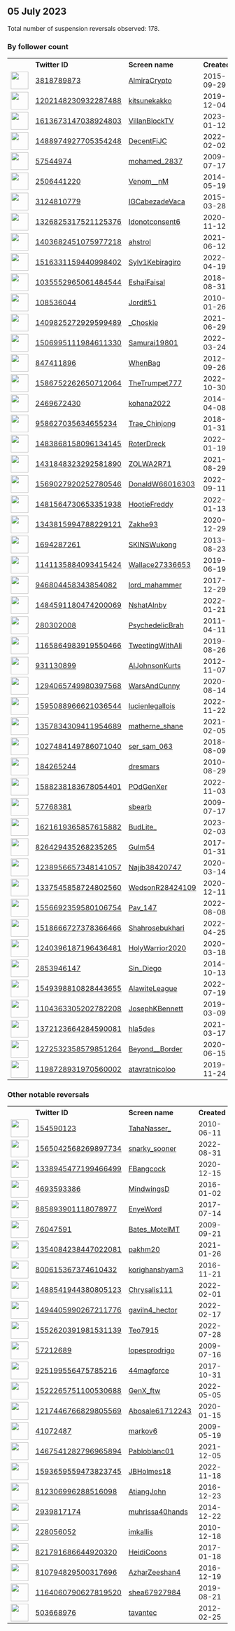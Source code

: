 
## 05 July 2023
Total number of suspension reversals observed: 178.

### By follower count
<table><tr><th></th><th align="left">Twitter ID</th><th align="left">Screen name</th>
<th align="left">Created</th><th align="left">Status</th><th align="left">Suspended</th><th align="left">Followers</th>
<tr><td><a href="https://pbs.twimg.com/profile_images/1658947741509210115/Wpo60IRM_normal.jpg"><img src="https://pbs.twimg.com/profile_images/1658947741509210115/Wpo60IRM_normal.jpg" width="40px" height="40px" align="center"/></a></td><td><a href="https://twitter.com/intent/user?user_id=3818789873">3818789873</a></td><td><a href="https://twitter.com/AlmiraCrypto">AlmiraCrypto</a></td><td>2015-09-29</td><td align="center"></td><td>2023-07-05</td><td>928084</td></tr>
<tr><td><a href="https://pbs.twimg.com/profile_images/1301164999071600640/PQ2q4I5l_normal.jpg"><img src="https://pbs.twimg.com/profile_images/1301164999071600640/PQ2q4I5l_normal.jpg" width="40px" height="40px" align="center"/></a></td><td><a href="https://twitter.com/intent/user?user_id=1202148230932287488">1202148230932287488</a></td><td><a href="https://twitter.com/kitsunekakko">kitsunekakko</a></td><td>2019-12-04</td><td align="center"></td><td>2022-07-16</td><td>66225</td></tr>
<tr><td><a href="https://pbs.twimg.com/profile_images/1613676130698928129/dTQv5GMm_normal.jpg"><img src="https://pbs.twimg.com/profile_images/1613676130698928129/dTQv5GMm_normal.jpg" width="40px" height="40px" align="center"/></a></td><td><a href="https://twitter.com/intent/user?user_id=1613673147038924803">1613673147038924803</a></td><td><a href="https://twitter.com/VillanBlockTV">VillanBlockTV</a></td><td>2023-01-12</td><td align="center"></td><td>2023-07-04</td><td>59069</td></tr>
<tr><td><a href="https://pbs.twimg.com/profile_images/1638620122213392412/tHRyjphS_normal.jpg"><img src="https://pbs.twimg.com/profile_images/1638620122213392412/tHRyjphS_normal.jpg" width="40px" height="40px" align="center"/></a></td><td><a href="https://twitter.com/intent/user?user_id=1488974927705354248">1488974927705354248</a></td><td><a href="https://twitter.com/DecentFiJC">DecentFiJC</a></td><td>2022-02-02</td><td align="center"></td><td>2023-06-27</td><td>29994</td></tr>
<tr><td><a href="https://pbs.twimg.com/profile_images/1668265172182392834/nKVN_UsL_normal.jpg"><img src="https://pbs.twimg.com/profile_images/1668265172182392834/nKVN_UsL_normal.jpg" width="40px" height="40px" align="center"/></a></td><td><a href="https://twitter.com/intent/user?user_id=57544974">57544974</a></td><td><a href="https://twitter.com/mohamed_2837">mohamed_2837</a></td><td>2009-07-17</td><td align="center"></td><td>2023-06-29</td><td>18858</td></tr>
<tr><td><a href="https://pbs.twimg.com/profile_images/1676298111608578048/Q31DwDmO_normal.jpg"><img src="https://pbs.twimg.com/profile_images/1676298111608578048/Q31DwDmO_normal.jpg" width="40px" height="40px" align="center"/></a></td><td><a href="https://twitter.com/intent/user?user_id=2506441220">2506441220</a></td><td><a href="https://twitter.com/Venom__nM">Venom__nM</a></td><td>2014-05-19</td><td align="center"></td><td>2023-07-05</td><td>15784</td></tr>
<tr><td><a href="https://pbs.twimg.com/profile_images/1658626701310537731/rUTJ6zxD_normal.jpg"><img src="https://pbs.twimg.com/profile_images/1658626701310537731/rUTJ6zxD_normal.jpg" width="40px" height="40px" align="center"/></a></td><td><a href="https://twitter.com/intent/user?user_id=3124810779">3124810779</a></td><td><a href="https://twitter.com/IGCabezadeVaca">IGCabezadeVaca</a></td><td>2015-03-28</td><td align="center"></td><td>2023-05-23</td><td>13418</td></tr>
<tr><td><a href="https://pbs.twimg.com/profile_images/1435161018787901450/UVkAsYvo_normal.jpg"><img src="https://pbs.twimg.com/profile_images/1435161018787901450/UVkAsYvo_normal.jpg" width="40px" height="40px" align="center"/></a></td><td><a href="https://twitter.com/intent/user?user_id=1326825317521125376">1326825317521125376</a></td><td><a href="https://twitter.com/Idonotconsent6">Idonotconsent6</a></td><td>2020-11-12</td><td align="center"></td><td></td><td>12280</td></tr>
<tr><td><a href="https://pbs.twimg.com/profile_images/1658320863345905664/4lPjYmep_normal.jpg"><img src="https://pbs.twimg.com/profile_images/1658320863345905664/4lPjYmep_normal.jpg" width="40px" height="40px" align="center"/></a></td><td><a href="https://twitter.com/intent/user?user_id=1403682451075977218">1403682451075977218</a></td><td><a href="https://twitter.com/ahstrol">ahstrol</a></td><td>2021-06-12</td><td align="center"></td><td>2023-07-05</td><td>11280</td></tr>
<tr><td><a href="https://pbs.twimg.com/profile_images/1648540623048265730/wz1jWNIE_normal.jpg"><img src="https://pbs.twimg.com/profile_images/1648540623048265730/wz1jWNIE_normal.jpg" width="40px" height="40px" align="center"/></a></td><td><a href="https://twitter.com/intent/user?user_id=1516331159440998402">1516331159440998402</a></td><td><a href="https://twitter.com/Sylv1Kebiragiro">Sylv1Kebiragiro</a></td><td>2022-04-19</td><td align="center"></td><td>2023-07-01</td><td>10370</td></tr>
<tr><td><a href="https://pbs.twimg.com/profile_images/1036361955433492480/ift7WEfo_normal.jpg"><img src="https://pbs.twimg.com/profile_images/1036361955433492480/ift7WEfo_normal.jpg" width="40px" height="40px" align="center"/></a></td><td><a href="https://twitter.com/intent/user?user_id=1035552965061484544">1035552965061484544</a></td><td><a href="https://twitter.com/EshaiFaisal">EshaiFaisal</a></td><td>2018-08-31</td><td align="center"></td><td>2023-05-27</td><td>8675</td></tr>
<tr><td><a href="https://pbs.twimg.com/profile_images/1439919837229330433/WuJzMZPl_normal.jpg"><img src="https://pbs.twimg.com/profile_images/1439919837229330433/WuJzMZPl_normal.jpg" width="40px" height="40px" align="center"/></a></td><td><a href="https://twitter.com/intent/user?user_id=108536044">108536044</a></td><td><a href="https://twitter.com/Jordit51">Jordit51</a></td><td>2010-01-26</td><td align="center"></td><td>2023-07-03</td><td>8502</td></tr>
<tr><td><a href="https://pbs.twimg.com/profile_images/1644348045365243904/6g8bkS5I_normal.jpg"><img src="https://pbs.twimg.com/profile_images/1644348045365243904/6g8bkS5I_normal.jpg" width="40px" height="40px" align="center"/></a></td><td><a href="https://twitter.com/intent/user?user_id=1409825272929599489">1409825272929599489</a></td><td><a href="https://twitter.com/_Choskie">_Choskie</a></td><td>2021-06-29</td><td align="center"></td><td>2023-07-05</td><td>8185</td></tr>
<tr><td><a href="https://pbs.twimg.com/profile_images/1652063611051810817/I6HC4oLK_normal.jpg"><img src="https://pbs.twimg.com/profile_images/1652063611051810817/I6HC4oLK_normal.jpg" width="40px" height="40px" align="center"/></a></td><td><a href="https://twitter.com/intent/user?user_id=1506995111984611330">1506995111984611330</a></td><td><a href="https://twitter.com/Samurai19801">Samurai19801</a></td><td>2022-03-24</td><td align="center"></td><td>2023-07-04</td><td>7342</td></tr>
<tr><td><a href="https://pbs.twimg.com/profile_images/1669025342290288640/4omRxQso_normal.jpg"><img src="https://pbs.twimg.com/profile_images/1669025342290288640/4omRxQso_normal.jpg" width="40px" height="40px" align="center"/></a></td><td><a href="https://twitter.com/intent/user?user_id=847411896">847411896</a></td><td><a href="https://twitter.com/WhenBag">WhenBag</a></td><td>2012-09-26</td><td align="center"></td><td>2023-06-01</td><td>5297</td></tr>
<tr><td><a href="https://pbs.twimg.com/profile_images/1597899131988705280/ImNQbkXH_normal.jpg"><img src="https://pbs.twimg.com/profile_images/1597899131988705280/ImNQbkXH_normal.jpg" width="40px" height="40px" align="center"/></a></td><td><a href="https://twitter.com/intent/user?user_id=1586752262650712064">1586752262650712064</a></td><td><a href="https://twitter.com/TheTrumpet777">TheTrumpet777</a></td><td>2022-10-30</td><td align="center"></td><td>2023-06-19</td><td>5158</td></tr>
<tr><td><a href="https://pbs.twimg.com/profile_images/1673410246595821569/t-F0424y_normal.jpg"><img src="https://pbs.twimg.com/profile_images/1673410246595821569/t-F0424y_normal.jpg" width="40px" height="40px" align="center"/></a></td><td><a href="https://twitter.com/intent/user?user_id=2469672430">2469672430</a></td><td><a href="https://twitter.com/kohana2022">kohana2022</a></td><td>2014-04-08</td><td align="center"></td><td>2023-06-29</td><td>5139</td></tr>
<tr><td><a href="https://pbs.twimg.com/profile_images/1637676984388943872/ErL9KCMw_normal.jpg"><img src="https://pbs.twimg.com/profile_images/1637676984388943872/ErL9KCMw_normal.jpg" width="40px" height="40px" align="center"/></a></td><td><a href="https://twitter.com/intent/user?user_id=958627035634655234">958627035634655234</a></td><td><a href="https://twitter.com/Trae_Chinjong">Trae_Chinjong</a></td><td>2018-01-31</td><td align="center"></td><td>2023-07-05</td><td>3888</td></tr>
<tr><td><a href="https://pbs.twimg.com/profile_images/1660184099741466624/ZbsGpAKn_normal.jpg"><img src="https://pbs.twimg.com/profile_images/1660184099741466624/ZbsGpAKn_normal.jpg" width="40px" height="40px" align="center"/></a></td><td><a href="https://twitter.com/intent/user?user_id=1483868158096134145">1483868158096134145</a></td><td><a href="https://twitter.com/RoterDreck">RoterDreck</a></td><td>2022-01-19</td><td align="center">🔒</td><td>2023-07-05</td><td>3526</td></tr>
<tr><td><a href="https://pbs.twimg.com/profile_images/1667213856609845262/HLK-ctmI_normal.jpg"><img src="https://pbs.twimg.com/profile_images/1667213856609845262/HLK-ctmI_normal.jpg" width="40px" height="40px" align="center"/></a></td><td><a href="https://twitter.com/intent/user?user_id=1431848323292581890">1431848323292581890</a></td><td><a href="https://twitter.com/ZOLWA2R71">ZOLWA2R71</a></td><td>2021-08-29</td><td align="center"></td><td>2023-07-05</td><td>3302</td></tr>
<tr><td><a href="https://pbs.twimg.com/profile_images/1576619164290138112/WWYr27LH_normal.jpg"><img src="https://pbs.twimg.com/profile_images/1576619164290138112/WWYr27LH_normal.jpg" width="40px" height="40px" align="center"/></a></td><td><a href="https://twitter.com/intent/user?user_id=1569027920252780546">1569027920252780546</a></td><td><a href="https://twitter.com/DonaldW66016303">DonaldW66016303</a></td><td>2022-09-11</td><td align="center"></td><td>2023-07-05</td><td>3119</td></tr>
<tr><td><a href="https://pbs.twimg.com/profile_images/1676920681009754112/_O5Bt1FP_normal.jpg"><img src="https://pbs.twimg.com/profile_images/1676920681009754112/_O5Bt1FP_normal.jpg" width="40px" height="40px" align="center"/></a></td><td><a href="https://twitter.com/intent/user?user_id=1481564730653351938">1481564730653351938</a></td><td><a href="https://twitter.com/HootieFreddy">HootieFreddy</a></td><td>2022-01-13</td><td align="center"></td><td>2023-01-22</td><td>2675</td></tr>
<tr><td><a href="https://pbs.twimg.com/profile_images/1398952900433481729/1Po3Qn-L_normal.jpg"><img src="https://pbs.twimg.com/profile_images/1398952900433481729/1Po3Qn-L_normal.jpg" width="40px" height="40px" align="center"/></a></td><td><a href="https://twitter.com/intent/user?user_id=1343815994788229121">1343815994788229121</a></td><td><a href="https://twitter.com/Zakhe93">Zakhe93</a></td><td>2020-12-29</td><td align="center"></td><td>2023-07-04</td><td>2637</td></tr>
<tr><td><a href="https://pbs.twimg.com/profile_images/1677545201655590912/EnqK4MwA_normal.jpg"><img src="https://pbs.twimg.com/profile_images/1677545201655590912/EnqK4MwA_normal.jpg" width="40px" height="40px" align="center"/></a></td><td><a href="https://twitter.com/intent/user?user_id=1694287261">1694287261</a></td><td><a href="https://twitter.com/SKINSWukong">SKINSWukong</a></td><td>2013-08-23</td><td align="center"></td><td>2023-02-22</td><td>2570</td></tr>
<tr><td><a href="https://pbs.twimg.com/profile_images/1403481169899966466/k0nqMMvo_normal.jpg"><img src="https://pbs.twimg.com/profile_images/1403481169899966466/k0nqMMvo_normal.jpg" width="40px" height="40px" align="center"/></a></td><td><a href="https://twitter.com/intent/user?user_id=1141135884093415424">1141135884093415424</a></td><td><a href="https://twitter.com/Wallace27336653">Wallace27336653</a></td><td>2019-06-19</td><td align="center"></td><td>2023-07-04</td><td>2562</td></tr>
<tr><td><a href="https://pbs.twimg.com/profile_images/1678344459249938433/zXPQYA8b_normal.jpg"><img src="https://pbs.twimg.com/profile_images/1678344459249938433/zXPQYA8b_normal.jpg" width="40px" height="40px" align="center"/></a></td><td><a href="https://twitter.com/intent/user?user_id=946804458343854082">946804458343854082</a></td><td><a href="https://twitter.com/lord_mahammer">lord_mahammer</a></td><td>2017-12-29</td><td align="center"></td><td></td><td>2483</td></tr>
<tr><td><a href="https://pbs.twimg.com/profile_images/1484591795208085506/Ip5-8qu4_normal.jpg"><img src="https://pbs.twimg.com/profile_images/1484591795208085506/Ip5-8qu4_normal.jpg" width="40px" height="40px" align="center"/></a></td><td><a href="https://twitter.com/intent/user?user_id=1484591180474200069">1484591180474200069</a></td><td><a href="https://twitter.com/NshatAlnby">NshatAlnby</a></td><td>2022-01-21</td><td align="center"></td><td>2023-07-05</td><td>2411</td></tr>
<tr><td><a href="https://pbs.twimg.com/profile_images/1679360045589594112/9AOCAmh2_normal.jpg"><img src="https://pbs.twimg.com/profile_images/1679360045589594112/9AOCAmh2_normal.jpg" width="40px" height="40px" align="center"/></a></td><td><a href="https://twitter.com/intent/user?user_id=280302008">280302008</a></td><td><a href="https://twitter.com/PsychedelicBrah">PsychedelicBrah</a></td><td>2011-04-11</td><td align="center"></td><td>2022-12-17</td><td>2356</td></tr>
<tr><td><a href="https://pbs.twimg.com/profile_images/1604895458425507847/IY-kg8ic_normal.jpg"><img src="https://pbs.twimg.com/profile_images/1604895458425507847/IY-kg8ic_normal.jpg" width="40px" height="40px" align="center"/></a></td><td><a href="https://twitter.com/intent/user?user_id=1165864983919550466">1165864983919550466</a></td><td><a href="https://twitter.com/TweetingWithAli">TweetingWithAli</a></td><td>2019-08-26</td><td align="center"></td><td>2023-07-04</td><td>2325</td></tr>
<tr><td><a href="https://pbs.twimg.com/profile_images/1676947274100797441/A-hOZRww_normal.jpg"><img src="https://pbs.twimg.com/profile_images/1676947274100797441/A-hOZRww_normal.jpg" width="40px" height="40px" align="center"/></a></td><td><a href="https://twitter.com/intent/user?user_id=931130899">931130899</a></td><td><a href="https://twitter.com/AlJohnsonKurts">AlJohnsonKurts</a></td><td>2012-11-07</td><td align="center"></td><td>2023-03-06</td><td>2296</td></tr>
<tr><td><a href="https://pbs.twimg.com/profile_images/1608433324430606341/yZmk7_Iv_normal.jpg"><img src="https://pbs.twimg.com/profile_images/1608433324430606341/yZmk7_Iv_normal.jpg" width="40px" height="40px" align="center"/></a></td><td><a href="https://twitter.com/intent/user?user_id=1294065749980397568">1294065749980397568</a></td><td><a href="https://twitter.com/WarsAndCunny">WarsAndCunny</a></td><td>2020-08-14</td><td align="center"></td><td>2023-07-05</td><td>2128</td></tr>
<tr><td><a href="https://pbs.twimg.com/profile_images/1595128435680108547/s0IXD5WL_normal.jpg"><img src="https://pbs.twimg.com/profile_images/1595128435680108547/s0IXD5WL_normal.jpg" width="40px" height="40px" align="center"/></a></td><td><a href="https://twitter.com/intent/user?user_id=1595088966621036544">1595088966621036544</a></td><td><a href="https://twitter.com/lucienlegallois">lucienlegallois</a></td><td>2022-11-22</td><td align="center"></td><td>2023-07-04</td><td>2099</td></tr>
<tr><td><a href="https://pbs.twimg.com/profile_images/1357834679664209926/XQCFaXGE_normal.jpg"><img src="https://pbs.twimg.com/profile_images/1357834679664209926/XQCFaXGE_normal.jpg" width="40px" height="40px" align="center"/></a></td><td><a href="https://twitter.com/intent/user?user_id=1357834309411954689">1357834309411954689</a></td><td><a href="https://twitter.com/matherne_shane">matherne_shane</a></td><td>2021-02-05</td><td align="center"></td><td>2022-10-29</td><td>1867</td></tr>
<tr><td><a href="https://pbs.twimg.com/profile_images/1445067370050031629/Qb1VzVda_normal.jpg"><img src="https://pbs.twimg.com/profile_images/1445067370050031629/Qb1VzVda_normal.jpg" width="40px" height="40px" align="center"/></a></td><td><a href="https://twitter.com/intent/user?user_id=1027484149786071040">1027484149786071040</a></td><td><a href="https://twitter.com/ser_sam_063">ser_sam_063</a></td><td>2018-08-09</td><td align="center"></td><td>2023-07-04</td><td>1820</td></tr>
<tr><td><a href="https://pbs.twimg.com/profile_images/1624153421287931904/VOSUDrXT_normal.jpg"><img src="https://pbs.twimg.com/profile_images/1624153421287931904/VOSUDrXT_normal.jpg" width="40px" height="40px" align="center"/></a></td><td><a href="https://twitter.com/intent/user?user_id=184265244">184265244</a></td><td><a href="https://twitter.com/dresmars">dresmars</a></td><td>2010-08-29</td><td align="center"></td><td>2023-02-13</td><td>1814</td></tr>
<tr><td><a href="https://pbs.twimg.com/profile_images/1632476239146393601/XE_7R_n__normal.jpg"><img src="https://pbs.twimg.com/profile_images/1632476239146393601/XE_7R_n__normal.jpg" width="40px" height="40px" align="center"/></a></td><td><a href="https://twitter.com/intent/user?user_id=1588238183678054401">1588238183678054401</a></td><td><a href="https://twitter.com/POdGenXer">POdGenXer</a></td><td>2022-11-03</td><td align="center"></td><td>2023-07-05</td><td>1723</td></tr>
<tr><td><a href="https://pbs.twimg.com/profile_images/894316945297813505/brwvWYBD_normal.jpg"><img src="https://pbs.twimg.com/profile_images/894316945297813505/brwvWYBD_normal.jpg" width="40px" height="40px" align="center"/></a></td><td><a href="https://twitter.com/intent/user?user_id=57768381">57768381</a></td><td><a href="https://twitter.com/sbearb">sbearb</a></td><td>2009-07-17</td><td align="center"></td><td></td><td>1699</td></tr>
<tr><td><a href="https://pbs.twimg.com/profile_images/1676596643515314180/9_G5enXG_normal.jpg"><img src="https://pbs.twimg.com/profile_images/1676596643515314180/9_G5enXG_normal.jpg" width="40px" height="40px" align="center"/></a></td><td><a href="https://twitter.com/intent/user?user_id=1621619365857615882">1621619365857615882</a></td><td><a href="https://twitter.com/BudLite_">BudLite_</a></td><td>2023-02-03</td><td align="center"></td><td>2023-07-03</td><td>1665</td></tr>
<tr><td><a href="https://pbs.twimg.com/profile_images/1509138348283150341/4Q9YrQG-_normal.jpg"><img src="https://pbs.twimg.com/profile_images/1509138348283150341/4Q9YrQG-_normal.jpg" width="40px" height="40px" align="center"/></a></td><td><a href="https://twitter.com/intent/user?user_id=826429435268235265">826429435268235265</a></td><td><a href="https://twitter.com/Gulm54">Gulm54</a></td><td>2017-01-31</td><td align="center"></td><td>2023-07-04</td><td>1660</td></tr>
<tr><td><a href="https://pbs.twimg.com/profile_images/1238956917168496647/5zB57A_U_normal.jpg"><img src="https://pbs.twimg.com/profile_images/1238956917168496647/5zB57A_U_normal.jpg" width="40px" height="40px" align="center"/></a></td><td><a href="https://twitter.com/intent/user?user_id=1238956657348141057">1238956657348141057</a></td><td><a href="https://twitter.com/Najib38420747">Najib38420747</a></td><td>2020-03-14</td><td align="center"></td><td>2023-07-04</td><td>1569</td></tr>
<tr><td><a href="https://pbs.twimg.com/profile_images/1337546205350473731/ww7otN_M_normal.jpg"><img src="https://pbs.twimg.com/profile_images/1337546205350473731/ww7otN_M_normal.jpg" width="40px" height="40px" align="center"/></a></td><td><a href="https://twitter.com/intent/user?user_id=1337545858724802560">1337545858724802560</a></td><td><a href="https://twitter.com/WedsonR28424109">WedsonR28424109</a></td><td>2020-12-11</td><td align="center"></td><td>2022-10-06</td><td>1351</td></tr>
<tr><td><a href="https://pbs.twimg.com/profile_images/1670851246096252937/3PV2Bm3X_normal.jpg"><img src="https://pbs.twimg.com/profile_images/1670851246096252937/3PV2Bm3X_normal.jpg" width="40px" height="40px" align="center"/></a></td><td><a href="https://twitter.com/intent/user?user_id=1556692359580106754">1556692359580106754</a></td><td><a href="https://twitter.com/Pav_147">Pav_147</a></td><td>2022-08-08</td><td align="center"></td><td>2023-06-28</td><td>1177</td></tr>
<tr><td><a href="https://pbs.twimg.com/profile_images/1676424439158788096/uygo0IgL_normal.jpg"><img src="https://pbs.twimg.com/profile_images/1676424439158788096/uygo0IgL_normal.jpg" width="40px" height="40px" align="center"/></a></td><td><a href="https://twitter.com/intent/user?user_id=1518666727378366466">1518666727378366466</a></td><td><a href="https://twitter.com/Shahrosebukhari">Shahrosebukhari</a></td><td>2022-04-25</td><td align="center"></td><td>2023-06-27</td><td>1084</td></tr>
<tr><td><a href="https://pbs.twimg.com/profile_images/1678978085897551872/W51Ap_Dg_normal.jpg"><img src="https://pbs.twimg.com/profile_images/1678978085897551872/W51Ap_Dg_normal.jpg" width="40px" height="40px" align="center"/></a></td><td><a href="https://twitter.com/intent/user?user_id=1240396187196436481">1240396187196436481</a></td><td><a href="https://twitter.com/HolyWarrior2020">HolyWarrior2020</a></td><td>2020-03-18</td><td align="center"></td><td></td><td>1076</td></tr>
<tr><td><a href="https://pbs.twimg.com/profile_images/1565844440366735360/xm-gZpQi_normal.jpg"><img src="https://pbs.twimg.com/profile_images/1565844440366735360/xm-gZpQi_normal.jpg" width="40px" height="40px" align="center"/></a></td><td><a href="https://twitter.com/intent/user?user_id=2853946147">2853946147</a></td><td><a href="https://twitter.com/Sin_Diego">Sin_Diego</a></td><td>2014-10-13</td><td align="center"></td><td>2022-09-14</td><td>966</td></tr>
<tr><td><a href="https://pbs.twimg.com/profile_images/1549401227326365696/8Ay_w_1x_normal.jpg"><img src="https://pbs.twimg.com/profile_images/1549401227326365696/8Ay_w_1x_normal.jpg" width="40px" height="40px" align="center"/></a></td><td><a href="https://twitter.com/intent/user?user_id=1549398810828443655">1549398810828443655</a></td><td><a href="https://twitter.com/AlawiteLeague">AlawiteLeague</a></td><td>2022-07-19</td><td align="center"></td><td>2023-07-04</td><td>883</td></tr>
<tr><td><a href="https://pbs.twimg.com/profile_images/1318122978039783424/xuolzNZk_normal.jpg"><img src="https://pbs.twimg.com/profile_images/1318122978039783424/xuolzNZk_normal.jpg" width="40px" height="40px" align="center"/></a></td><td><a href="https://twitter.com/intent/user?user_id=1104363305202782208">1104363305202782208</a></td><td><a href="https://twitter.com/JosephKBennett">JosephKBennett</a></td><td>2019-03-09</td><td align="center"></td><td>2022-06-06</td><td>879</td></tr>
<tr><td><a href="https://pbs.twimg.com/profile_images/1372127304692948992/dKo4iKqs_normal.jpg"><img src="https://pbs.twimg.com/profile_images/1372127304692948992/dKo4iKqs_normal.jpg" width="40px" height="40px" align="center"/></a></td><td><a href="https://twitter.com/intent/user?user_id=1372123664284590081">1372123664284590081</a></td><td><a href="https://twitter.com/hla5des">hla5des</a></td><td>2021-03-17</td><td align="center"></td><td>2022-08-10</td><td>870</td></tr>
<tr><td><a href="https://pbs.twimg.com/profile_images/1670022758129090561/cuDGOHap_normal.jpg"><img src="https://pbs.twimg.com/profile_images/1670022758129090561/cuDGOHap_normal.jpg" width="40px" height="40px" align="center"/></a></td><td><a href="https://twitter.com/intent/user?user_id=1272532358579851264">1272532358579851264</a></td><td><a href="https://twitter.com/Beyond__Border">Beyond__Border</a></td><td>2020-06-15</td><td align="center"></td><td>2023-07-04</td><td>846</td></tr>
<tr><td><a href="https://pbs.twimg.com/profile_images/1673636155391107072/VoC8DoI5_normal.jpg"><img src="https://pbs.twimg.com/profile_images/1673636155391107072/VoC8DoI5_normal.jpg" width="40px" height="40px" align="center"/></a></td><td><a href="https://twitter.com/intent/user?user_id=1198728931970560002">1198728931970560002</a></td><td><a href="https://twitter.com/atavratnicoloo">atavratnicoloo</a></td><td>2019-11-24</td><td align="center"></td><td>2023-07-04</td><td>815</td></tr>
</table>

### Other notable reversals
<table><tr><th></th><th align="left">Twitter ID</th><th align="left">Screen name</th>
<th align="left">Created</th><th align="left">Status</th><th align="left">Suspended</th><th align="left">Followers</th>
<tr><td><a href="https://pbs.twimg.com/profile_images/665264766223556608/j4DC6KV0_normal.jpg"><img src="https://pbs.twimg.com/profile_images/665264766223556608/j4DC6KV0_normal.jpg" width="40px" height="40px" align="center"/></a></td><td><a href="https://twitter.com/intent/user?user_id=154590123">154590123</a></td><td><a href="https://twitter.com/TahaNasser_">TahaNasser_</a></td><td>2010-06-11</td><td align="center"></td><td>2023-07-05</td><td>657</td></tr>
<tr><td><a href="https://pbs.twimg.com/profile_images/1674538032404353031/d4vv-g_o_normal.jpg"><img src="https://pbs.twimg.com/profile_images/1674538032404353031/d4vv-g_o_normal.jpg" width="40px" height="40px" align="center"/></a></td><td><a href="https://twitter.com/intent/user?user_id=1565042568269897734">1565042568269897734</a></td><td><a href="https://twitter.com/snarky_sooner">snarky_sooner</a></td><td>2022-08-31</td><td align="center"></td><td>2023-07-01</td><td>386</td></tr>
<tr><td><a href="https://pbs.twimg.com/profile_images/1649430182292344832/_tjpTZy9_normal.jpg"><img src="https://pbs.twimg.com/profile_images/1649430182292344832/_tjpTZy9_normal.jpg" width="40px" height="40px" align="center"/></a></td><td><a href="https://twitter.com/intent/user?user_id=1338945477199466499">1338945477199466499</a></td><td><a href="https://twitter.com/FBangcock">FBangcock</a></td><td>2020-12-15</td><td align="center"></td><td>2023-07-04</td><td>218</td></tr>
<tr><td><a href="https://pbs.twimg.com/profile_images/1588930053735206918/RcshPA4T_normal.jpg"><img src="https://pbs.twimg.com/profile_images/1588930053735206918/RcshPA4T_normal.jpg" width="40px" height="40px" align="center"/></a></td><td><a href="https://twitter.com/intent/user?user_id=4693593386">4693593386</a></td><td><a href="https://twitter.com/MindwingsD">MindwingsD</a></td><td>2016-01-02</td><td align="center"></td><td>2023-07-04</td><td>501</td></tr>
<tr><td><a href="https://pbs.twimg.com/profile_images/885894555953844225/5BZBxwmZ_normal.jpg"><img src="https://pbs.twimg.com/profile_images/885894555953844225/5BZBxwmZ_normal.jpg" width="40px" height="40px" align="center"/></a></td><td><a href="https://twitter.com/intent/user?user_id=885893901118078977">885893901118078977</a></td><td><a href="https://twitter.com/EnyeWord">EnyeWord</a></td><td>2017-07-14</td><td align="center"></td><td>2023-07-03</td><td>125</td></tr>
<tr><td><a href="https://pbs.twimg.com/profile_images/913224397435027457/w-Y-9brg_normal.jpg"><img src="https://pbs.twimg.com/profile_images/913224397435027457/w-Y-9brg_normal.jpg" width="40px" height="40px" align="center"/></a></td><td><a href="https://twitter.com/intent/user?user_id=76047591">76047591</a></td><td><a href="https://twitter.com/Bates_MotelMT">Bates_MotelMT</a></td><td>2009-09-21</td><td align="center"></td><td>2023-06-26</td><td>294</td></tr>
<tr><td><a href="https://pbs.twimg.com/profile_images/1676073064696803328/iZjwFks3_normal.jpg"><img src="https://pbs.twimg.com/profile_images/1676073064696803328/iZjwFks3_normal.jpg" width="40px" height="40px" align="center"/></a></td><td><a href="https://twitter.com/intent/user?user_id=1354084238447022081">1354084238447022081</a></td><td><a href="https://twitter.com/pakhm20">pakhm20</a></td><td>2021-01-26</td><td align="center"></td><td>2023-07-04</td><td>660</td></tr>
<tr><td><a href="https://pbs.twimg.com/profile_images/1249928414129270786/PgY8km_q_normal.jpg"><img src="https://pbs.twimg.com/profile_images/1249928414129270786/PgY8km_q_normal.jpg" width="40px" height="40px" align="center"/></a></td><td><a href="https://twitter.com/intent/user?user_id=800615367374610432">800615367374610432</a></td><td><a href="https://twitter.com/korighanshyam3">korighanshyam3</a></td><td>2016-11-21</td><td align="center"></td><td>2023-05-27</td><td>117</td></tr>
<tr><td><a href="https://pbs.twimg.com/profile_images/1522620979314315269/HBE9VPuN_normal.jpg"><img src="https://pbs.twimg.com/profile_images/1522620979314315269/HBE9VPuN_normal.jpg" width="40px" height="40px" align="center"/></a></td><td><a href="https://twitter.com/intent/user?user_id=1488541944380805123">1488541944380805123</a></td><td><a href="https://twitter.com/Chrysalis111">Chrysalis111</a></td><td>2022-02-01</td><td align="center"></td><td>2023-04-16</td><td>281</td></tr>
<tr><td><a href="https://pbs.twimg.com/profile_images/1494408148236615681/UEIUJGRf_normal.jpg"><img src="https://pbs.twimg.com/profile_images/1494408148236615681/UEIUJGRf_normal.jpg" width="40px" height="40px" align="center"/></a></td><td><a href="https://twitter.com/intent/user?user_id=1494405990267211776">1494405990267211776</a></td><td><a href="https://twitter.com/gaviln4_hector">gaviln4_hector</a></td><td>2022-02-17</td><td align="center"></td><td>2023-07-04</td><td>385</td></tr>
<tr><td><a href="https://pbs.twimg.com/profile_images/1552620963258327040/33ZK691F_normal.jpg"><img src="https://pbs.twimg.com/profile_images/1552620963258327040/33ZK691F_normal.jpg" width="40px" height="40px" align="center"/></a></td><td><a href="https://twitter.com/intent/user?user_id=1552620391981531139">1552620391981531139</a></td><td><a href="https://twitter.com/Teo7915">Teo7915</a></td><td>2022-07-28</td><td align="center"></td><td>2023-07-05</td><td>5</td></tr>
<tr><td><a href="https://pbs.twimg.com/profile_images/1605621014884401153/PLgRDA1V_normal.jpg"><img src="https://pbs.twimg.com/profile_images/1605621014884401153/PLgRDA1V_normal.jpg" width="40px" height="40px" align="center"/></a></td><td><a href="https://twitter.com/intent/user?user_id=57212689">57212689</a></td><td><a href="https://twitter.com/lopesprodrigo">lopesprodrigo</a></td><td>2009-07-16</td><td align="center"></td><td>2023-06-27</td><td>41</td></tr>
<tr><td><a href="https://pbs.twimg.com/profile_images/1676565565312212994/SI-Zz1LI_normal.jpg"><img src="https://pbs.twimg.com/profile_images/1676565565312212994/SI-Zz1LI_normal.jpg" width="40px" height="40px" align="center"/></a></td><td><a href="https://twitter.com/intent/user?user_id=925199556475785216">925199556475785216</a></td><td><a href="https://twitter.com/44magforce">44magforce</a></td><td>2017-10-31</td><td align="center"></td><td>2023-07-05</td><td>35</td></tr>
<tr><td><a href="https://pbs.twimg.com/profile_images/1522266210615836675/guJfbPS__normal.jpg"><img src="https://pbs.twimg.com/profile_images/1522266210615836675/guJfbPS__normal.jpg" width="40px" height="40px" align="center"/></a></td><td><a href="https://twitter.com/intent/user?user_id=1522265751100530688">1522265751100530688</a></td><td><a href="https://twitter.com/GenX_ftw">GenX_ftw</a></td><td>2022-05-05</td><td align="center"></td><td>2022-10-01</td><td>603</td></tr>
<tr><td><a href="https://pbs.twimg.com/profile_images/1641898038170996737/xjBTWycG_normal.jpg"><img src="https://pbs.twimg.com/profile_images/1641898038170996737/xjBTWycG_normal.jpg" width="40px" height="40px" align="center"/></a></td><td><a href="https://twitter.com/intent/user?user_id=1217446766829805569">1217446766829805569</a></td><td><a href="https://twitter.com/Abosale61712243">Abosale61712243</a></td><td>2020-01-15</td><td align="center"></td><td>2023-05-02</td><td>418</td></tr>
<tr><td><a href="https://pbs.twimg.com/profile_images/1416508629897854978/NdycgwqP_normal.jpg"><img src="https://pbs.twimg.com/profile_images/1416508629897854978/NdycgwqP_normal.jpg" width="40px" height="40px" align="center"/></a></td><td><a href="https://twitter.com/intent/user?user_id=41072487">41072487</a></td><td><a href="https://twitter.com/markov6">markov6</a></td><td>2009-05-19</td><td align="center"></td><td>2022-12-24</td><td>68</td></tr>
<tr><td><a href="https://pbs.twimg.com/profile_images/1621582827639930884/F_LT9snl_normal.jpg"><img src="https://pbs.twimg.com/profile_images/1621582827639930884/F_LT9snl_normal.jpg" width="40px" height="40px" align="center"/></a></td><td><a href="https://twitter.com/intent/user?user_id=1467541282796965894">1467541282796965894</a></td><td><a href="https://twitter.com/Pabloblanc01">Pabloblanc01</a></td><td>2021-12-05</td><td align="center"></td><td>2023-07-04</td><td>767</td></tr>
<tr><td><a href="https://pbs.twimg.com/profile_images/1627107234277883904/LYQQBjxP_normal.jpg"><img src="https://pbs.twimg.com/profile_images/1627107234277883904/LYQQBjxP_normal.jpg" width="40px" height="40px" align="center"/></a></td><td><a href="https://twitter.com/intent/user?user_id=1593659559473823745">1593659559473823745</a></td><td><a href="https://twitter.com/JBHolmes18">JBHolmes18</a></td><td>2022-11-18</td><td align="center"></td><td>2023-06-02</td><td>413</td></tr>
<tr><td><a href="https://pbs.twimg.com/profile_images/1418644786018504708/uOklOAtx_normal.jpg"><img src="https://pbs.twimg.com/profile_images/1418644786018504708/uOklOAtx_normal.jpg" width="40px" height="40px" align="center"/></a></td><td><a href="https://twitter.com/intent/user?user_id=812306996288516098">812306996288516098</a></td><td><a href="https://twitter.com/AtiangJohn">AtiangJohn</a></td><td>2016-12-23</td><td align="center"></td><td>2023-07-04</td><td>251</td></tr>
<tr><td><a href="https://pbs.twimg.com/profile_images/547081899944845312/noETIy3r_normal.jpeg"><img src="https://pbs.twimg.com/profile_images/547081899944845312/noETIy3r_normal.jpeg" width="40px" height="40px" align="center"/></a></td><td><a href="https://twitter.com/intent/user?user_id=2939817174">2939817174</a></td><td><a href="https://twitter.com/muhrissa40hands">muhrissa40hands</a></td><td>2014-12-22</td><td align="center"></td><td>2023-04-14</td><td>13</td></tr>
<tr><td><a href="https://pbs.twimg.com/profile_images/436121370938707968/pi95S5T7_normal.jpeg"><img src="https://pbs.twimg.com/profile_images/436121370938707968/pi95S5T7_normal.jpeg" width="40px" height="40px" align="center"/></a></td><td><a href="https://twitter.com/intent/user?user_id=228056052">228056052</a></td><td><a href="https://twitter.com/imkallis">imkallis</a></td><td>2010-12-18</td><td align="center"></td><td>2023-04-10</td><td>62</td></tr>
<tr><td><a href="https://pbs.twimg.com/profile_images/1456355100029603848/kfeAFTX3_normal.jpg"><img src="https://pbs.twimg.com/profile_images/1456355100029603848/kfeAFTX3_normal.jpg" width="40px" height="40px" align="center"/></a></td><td><a href="https://twitter.com/intent/user?user_id=821791686644920320">821791686644920320</a></td><td><a href="https://twitter.com/HeidiCoons">HeidiCoons</a></td><td>2017-01-18</td><td align="center"></td><td>2023-06-27</td><td>56</td></tr>
<tr><td><a href="https://pbs.twimg.com/profile_images/1664214174774484992/7eoTGLve_normal.jpg"><img src="https://pbs.twimg.com/profile_images/1664214174774484992/7eoTGLve_normal.jpg" width="40px" height="40px" align="center"/></a></td><td><a href="https://twitter.com/intent/user?user_id=810794829500317696">810794829500317696</a></td><td><a href="https://twitter.com/AzharZeeshan4">AzharZeeshan4</a></td><td>2016-12-19</td><td align="center"></td><td>2023-07-04</td><td>436</td></tr>
<tr><td><a href="https://pbs.twimg.com/profile_images/1464483771734888450/bUY6G437_normal.jpg"><img src="https://pbs.twimg.com/profile_images/1464483771734888450/bUY6G437_normal.jpg" width="40px" height="40px" align="center"/></a></td><td><a href="https://twitter.com/intent/user?user_id=1164060790627819520">1164060790627819520</a></td><td><a href="https://twitter.com/shea67927984">shea67927984</a></td><td>2019-08-21</td><td align="center"></td><td>2023-07-02</td><td>66</td></tr>
<tr><td><a href="https://pbs.twimg.com/profile_images/1581463970858369024/lQqxzRDU_normal.jpg"><img src="https://pbs.twimg.com/profile_images/1581463970858369024/lQqxzRDU_normal.jpg" width="40px" height="40px" align="center"/></a></td><td><a href="https://twitter.com/intent/user?user_id=503668976">503668976</a></td><td><a href="https://twitter.com/tavantec">tavantec</a></td><td>2012-02-25</td><td align="center"></td><td>2023-05-29</td><td>244</td></tr>
</table>

